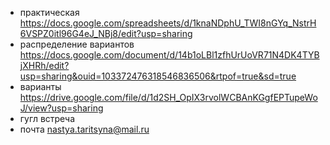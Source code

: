 - практическая https://docs.google.com/spreadsheets/d/1knaNDphU_TWI8nGYq_NstrH6VSPZ0itl96G4eJ_NBj8/edit?usp=sharing
- распределение вариантов https://docs.google.com/document/d/14b1oLBl1zfhUrUoVR71N4DK4TYBjXHRh/edit?usp=sharing&ouid=103372476318546836506&rtpof=true&sd=true
- варианты https://drive.google.com/file/d/1d2SH_OpIX3rvolWCBAnKGgfEPTupeWoJ/view?usp=sharing
- гугл встреча 
- почта nastya.taritsyna@mail.ru 
